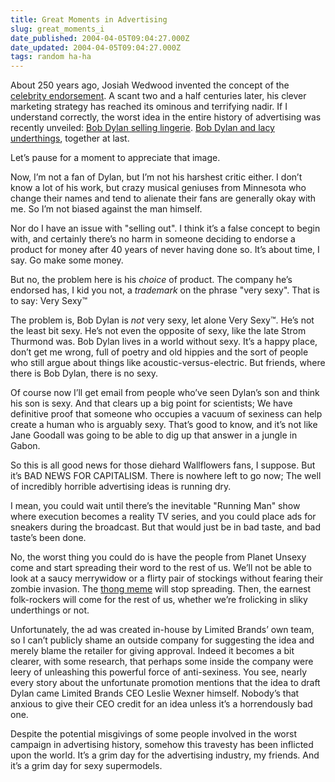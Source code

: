 ```yaml
---
title: Great Moments in Advertising
slug: great_moments_i
date_published: 2004-04-05T09:04:27.000Z
date_updated: 2004-04-05T09:04:27.000Z
tags: random ha-ha
---
```


About 250 years ago, Josiah Wedwood invented the concept of the [celebrity endorsement](http://www.forbes.com/2004/03/15/cx_dd_mibp_0315wedgwood.html). A scant two and a half centuries later, his clever marketing strategy has reached its ominous and terrifying nadir. If I understand correctly, the worst idea in the entire history of advertising was recently unveiled: [Bob Dylan selling lingerie](http://sfgate.com/cgi-bin/article.cgi?file=/c/a/2004/04/03/MNGRI608A81.DTL). [Bob Dylan and lacy underthings](http://advertising.wsj.com/marketing_stories/J20040402000138.htm), together at last.

Let’s pause for a moment to appreciate that image.

Now, I’m not a fan of Dylan, but I’m not his harshest critic either. I don’t know a lot of his work, but crazy musical geniuses from Minnesota who change their names and tend to alienate their fans are generally okay with me. So I’m not biased against the man himself.

Nor do I have an issue with "selling out". I think it’s a false concept to begin with, and certainly there’s no harm in someone deciding to endorse a product for money after 40 years of never having done so. It’s about time, I say. Go make some money.

But no, the problem here is his *choice* of product. The company he’s endorsed has, I kid you not, a *trademark* on the phrase "very sexy". That is to say: Very Sexy™

The problem is, Bob Dylan is *not* very sexy, let alone Very Sexy™. He’s not the least bit sexy. He’s not even the opposite of sexy, like the late Strom Thurmond was. Bob Dylan lives in a world without sexy. It’s a happy place, don’t get me wrong, full of poetry and old hippies and the sort of people who still argue about things like acoustic-versus-electric. But friends, where there is Bob Dylan, there is no sexy.

Of course now I’ll get email from people who’ve seen Dylan’s son and think his son is sexy. And that clears up a big point for scientists; We have definitive proof that someone who occupies a vacuum of sexiness can help create a human who is arguably sexy. That’s good to know, and it’s not like Jane Goodall was going to be able to dig up that answer in a jungle in Gabon.

So this is all good news for those diehard Wallflowers fans, I suppose. But it’s BAD NEWS FOR CAPITALISM. There is nowhere left to go now; The well of incredibly horrible advertising ideas is running dry.

I mean, you could wait until there’s the inevitable "Running Man" show where execution becomes a reality TV series, and you could place ads for sneakers during the broadcast. But that would just be in bad taste, and bad taste’s been done.

No, the worst thing you could do is have the people from Planet Unsexy come and start spreading their word to the rest of us. We’ll not be able to look at a saucy merrywidow or a flirty pair of stockings without fearing their zombie invasion. The [thong meme](http://www.dashes.com/anil/2003/09/24/emptying_my_hea) will stop spreading. Then, the earnest folk-rockers will come for the rest of us, whether we’re frolicking in sliky underthings or not.

Unfortunately, the ad was created in-house by Limited Brands’ own team, so I can’t publicly shame an outside company for suggesting the idea and merely blame the retailer for giving approval. Indeed it becomes a bit clearer, with some research, that perhaps some inside the company were leery of unleashing this powerful force of anti-sexiness. You see, nearly every story about the unfortunate promotion mentions that the idea to draft Dylan came Limited Brands CEO Leslie Wexner himself. Nobody’s that anxious to give their CEO credit for an idea unless it’s a horrendously bad one.

Despite the potential misgivings of some people involved in the worst campaign in advertising history, somehow this travesty has been inflicted upon the world. It’s a grim day for the advertising industry, my friends. And it’s a grim day for sexy supermodels.
